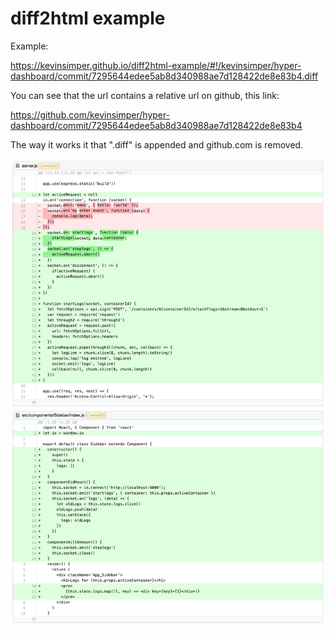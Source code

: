 # diff2html example

Example:

https://kevinsimper.github.io/diff2html-example/#!/kevinsimper/hyper-dashboard/commit/7295644edee5ab8d340988ae7d128422de8e83b4.diff

You can see that the url contains a relative url on github, this link:

https://github.com/kevinsimper/hyper-dashboard/commit/7295644edee5ab8d340988ae7d128422de8e83b4

The way it works it that ".diff" is appended and github.com is removed.


![](assets/README-01804.png)
